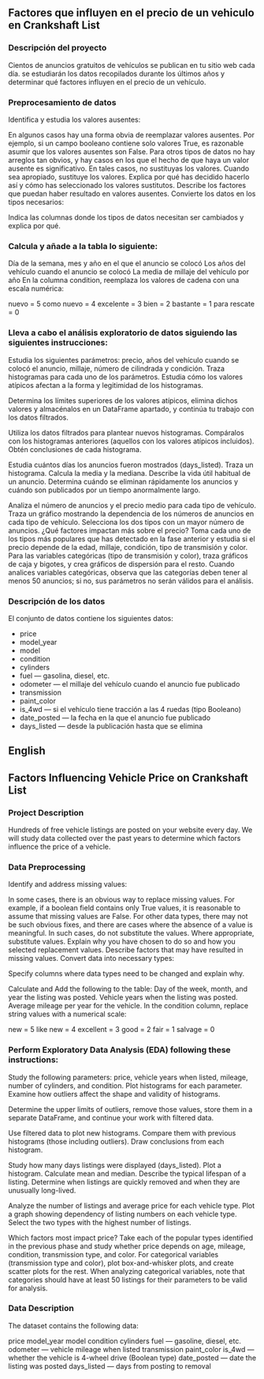 ## Factores que influyen en el precio de un vehiculo en Crankshaft List

### Descripción del proyecto
Cientos de anuncios gratuitos de vehículos se publican en tu sitio web cada día. se estudiarán los datos recopilados durante los últimos años y determinar qué factores influyen en el precio de un vehículo.

### Preprocesamiento de datos
Identifica y estudia los valores ausentes:

En algunos casos hay una forma obvia de reemplazar valores ausentes. Por ejemplo, si un campo booleano contiene solo valores True, es razonable asumir que los valores ausentes son False. Para otros tipos de datos no hay arreglos tan obvios, y hay casos en los que el hecho de que haya un valor ausente es significativo. En tales casos, no sustituyas los valores.
Cuando sea apropiado, sustituye los valores. Explica por qué has decidido hacerlo así y cómo has seleccionado los valores sustitutos.
Describe los factores que puedan haber resultado en valores ausentes.
Convierte los datos en los tipos necesarios:

Indica las columnas donde los tipos de datos necesitan ser cambiados y explica por qué.

### Calcula y añade a la tabla lo siguiente:
Día de la semana, mes y año en el que el anuncio se colocó
Los años del vehículo cuando el anuncio se colocó
La media de millaje del vehículo por año
En la columna condition, reemplaza los valores de cadena con una escala numérica:

nuevo = 5
como nuevo = 4
excelente = 3
bien = 2
bastante = 1
para rescate = 0

### Lleva a cabo el análisis exploratorio de datos siguiendo las siguientes instrucciones:

Estudia los siguientes parámetros: precio, años del vehículo cuando se colocó el anuncio, millaje, número de cilindrada y condición. Traza histogramas para cada uno de los parámetros. Estudia cómo los valores atípicos afectan a la forma y legitimidad de los histogramas.

Determina los límites superiores de los valores atípicos, elimina dichos valores y almacénalos en un DataFrame apartado, y continúa tu trabajo con los datos filtrados.

Utiliza los datos filtrados para plantear nuevos histogramas. Compáralos con los histogramas anteriores (aquellos con los valores atípicos incluidos). Obtén conclusiones de cada histograma.

Estudia cuántos días los anuncios fueron mostrados (days_listed). Traza un histograma. Calcula la media y la mediana. Describe la vida útil habitual de un anuncio. Determina cuándo se eliminan rápidamente los anuncios y cuándo son publicados por un tiempo anormalmente largo.

Analiza el número de anuncios y el precio medio para cada tipo de vehículo. Traza un gráfico mostrando la dependencia de los números de anuncios en cada tipo de vehículo. Selecciona los dos tipos con un mayor número de anuncios.
¿Qué factores impactan más sobre el precio? Toma cada uno de los tipos más populares que has detectado en la fase anterior y estudia si el precio depende de la edad, millaje, condición, tipo de transmisión y color. Para las variables categóricas (tipo de transmisión y color), traza gráficos de caja y bigotes, y crea gráficos de dispersión para el resto. Cuando analices variables categóricas, observa que las categorías deben tener al menos 50 anuncios; si no, sus parámetros no serán válidos para el análisis.

### Descripción de los datos
El conjunto de datos contiene los siguientes datos:

- price
- model_year
- model
- condition
- cylinders
- fuel — gasolina, diesel, etc.
- odometer — el millaje del vehículo cuando el anuncio fue publicado
- transmission
- paint_color
- is_4wd — si el vehículo tiene tracción a las 4 ruedas (tipo Booleano)
- date_posted — la fecha en la que el anuncio fue publicado
- days_listed — desde la publicación hasta que se elimina

## English

## Factors Influencing Vehicle Price on Crankshaft List

### Project Description
Hundreds of free vehicle listings are posted on your website every day. We will study data collected over the past years to determine which factors influence the price of a vehicle.

### Data Preprocessing
Identify and address missing values:

In some cases, there is an obvious way to replace missing values. For example, if a boolean field contains only True values, it is reasonable to assume that missing values are False. For other data types, there may not be such obvious fixes, and there are cases where the absence of a value is meaningful. In such cases, do not substitute the values.
Where appropriate, substitute values. Explain why you have chosen to do so and how you selected replacement values.
Describe factors that may have resulted in missing values.
Convert data into necessary types:

Specify columns where data types need to be changed and explain why.

Calculate and Add the following to the table:
Day of the week, month, and year the listing was posted.
Vehicle years when the listing was posted.
Average mileage per year for the vehicle.
In the condition column, replace string values with a numerical scale:

new = 5
like new = 4
excellent = 3
good = 2
fair = 1
salvage = 0

### Perform Exploratory Data Analysis (EDA) following these instructions:
Study the following parameters: price, vehicle years when listed, mileage, number of cylinders, and condition. Plot histograms for each parameter. Examine how outliers affect the shape and validity of histograms.

Determine the upper limits of outliers, remove those values, store them in a separate DataFrame, and continue your work with filtered data.

Use filtered data to plot new histograms. Compare them with previous histograms (those including outliers). Draw conclusions from each histogram.

Study how many days listings were displayed (days_listed). Plot a histogram. Calculate mean and median. Describe the typical lifespan of a listing. Determine when listings are quickly removed and when they are unusually long-lived.

Analyze the number of listings and average price for each vehicle type. Plot a graph showing dependency of listing numbers on each vehicle type. Select the two types with the highest number of listings.

Which factors most impact price? Take each of the popular types identified in the previous phase and study whether price depends on age, mileage, condition, transmission type, and color. For categorical variables (transmission type and color), plot box-and-whisker plots, and create scatter plots for the rest. When analyzing categorical variables, note that categories should have at least 50 listings for their parameters to be valid for analysis.

### Data Description
The dataset contains the following data:

price
model_year
model
condition
cylinders
fuel — gasoline, diesel, etc.
odometer — vehicle mileage when listed
transmission
paint_color
is_4wd — whether the vehicle is 4-wheel drive (Boolean type)
date_posted — date the listing was posted
days_listed — days from posting to removal  
